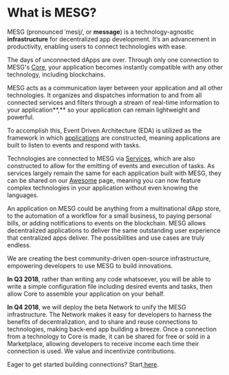 # What is MESG?

MESG \(pronounced ˈmesij/, or **message**\) is a technology-agnostic **infrastructure** for decentralized app development. It’s an advancement in productivity, enabling users to connect technologies with ease.

The days of unconnected dApps are over. Through only one connection to MESG's [Core](core.md), your application becomes instantly compatible with any other technology, including blockchains. 

MESG acts as a communication layer between your application and all other technologies. It organizes and dispatches information to and from all connected services and filters through a stream of real-time information to your application**,** so your application can remain lightweight and powerful.

To accomplish this, Event Driven Architecture \(EDA\) is utilized as the framework in which [applications](../application/what-is-an-application.md) are constructed, meaning applications are built to listen to events and respond with tasks. 

Technologies are connected to MESG via [Services](../service/what-is-a-service.md), which are also constructed to allow for the emitting of events and execution of tasks. As services largely remain the same for each application built with MESG, they can be shared on our [Awesome](https://github.com/mesg-foundation/awesome) page, meaning you can now feature complex technologies in your application without even knowing the languages.

An application on MESG could be anything from a multinational dApp store, to the automation of a workflow for a small business, to paying personal bills, or adding notifications to events on the blockchain. MESG allows decentralized applications to deliver the same outstanding user experience that centralized apps deliver. The possibilities and use cases are truly endless.

We are creating the best community-driven open-source infrastructure, empowering developers to use MESG to build innovations.

**In Q3 2018**, rather than writing any code whatsoever, you will be able to write a simple configuration file including desired events and tasks, then allow Core to assemble your application on your behalf.

**In Q4 2018**, we will deploy the beta Network to unify the MESG infrastructure. The Network makes it easy for developers to harness the benefits of decentralization, and to share and reuse connections to technologies, making back-end app building a breeze. Once a connection from a technology to Core is made, it can be shared for free or sold in a Marketplace, allowing developers to receive income each time their connection is used. We value and incentivize contributions.

Eager to get started building connections? Start[ here](https://docs.mesg.tech/~/edit/primary/start-here/run-a-node).  
  


